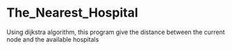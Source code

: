 # The_Nearest_Hospital
Using dijkstra algorithm, this program give the distance between the current node and the available hospitals
